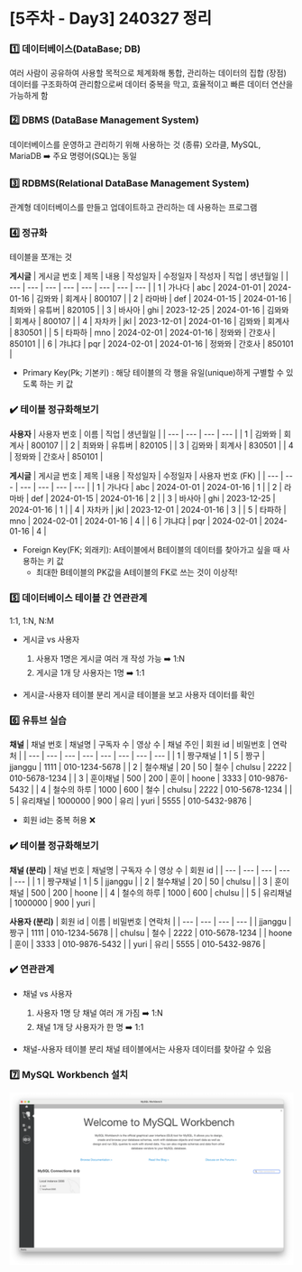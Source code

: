 # [5주차 - Day3] 240327 정리

### 1️⃣ 데이터베이스(DataBase; DB)

여러 사람이 공유하여 사용할 목적으로 체계화해 통합, 관리하는 데이터의 집합
(장점) 데이터를 구조화하여 관리함으로써 데이터 중복을 막고, 효율적이고 빠른 데이터 연산을 가능하게 함

### 2️⃣ DBMS (DataBase Management System)

데이터베이스를 운영하고 관리하기 위해 사용하는 것
(종류) 오라클, MySQL, MariaDB ➡️ 주요 명령어(SQL)는 동일

### 3️⃣ RDBMS(Relational DataBase Management System)

관계형 데이터베이스를 만들고 업데이트하고 관리하는 데 사용하는 프로그램

### 4️⃣ 정규화

테이블을 쪼개는 것

**게시글**
| 게시글 번호 | 제목 | 내용 | 작성일자 | 수정일자 | 작성자 | 직업 | 생년월일 |
| --- | --- | --- | --- | --- | --- | --- | --- |
| 1 | 가나다 | abc | 2024-01-01 | 2024-01-16 | 김뫄뫄 | 회계사 | 800107 |
| 2 | 라마바 | def | 2024-01-15 | 2024-01-16 | 최뫄뫄 | 유튜버 | 820105 |
| 3 | 바사아 | ghi | 2023-12-25 | 2024-01-16 | 김뫄뫄 | 회계사 | 800107 |
| 4 | 자차카 | jkl | 2023-12-01 | 2024-01-16 | 김뫄뫄 | 회계사 | 830501 |
| 5 | 타파하 | mno | 2024-02-01 | 2024-01-16 | 정뫄뫄 | 간호사 | 850101 |
| 6 | 갸냐댜 | pqr | 2024-02-01 | 2024-01-16 | 정뫄뫄 | 간호사 | 850101 |

- Primary Key(Pk; 기본키) : 해당 테이블의 각 행을 유일(unique)하게 구별할 수 있도록 하는 키 값

### ✔️ 테이블 정규화해보기

**사용자**
| 사용자 번호 | 이름 | 직업 | 생년월일 |
| --- | --- | --- | --- |
| 1 | 김뫄뫄 | 회계사 | 800107 |
| 2 | 최뫄뫄 | 유튜버 | 820105 |
| 3 | 김뫄뫄 | 회계사 | 830501 |
| 4 | 정뫄뫄 | 간호사 | 850101 |

**게시글**
| 게시글 번호 | 제목 | 내용 | 작성일자 | 수정일자 | 사용자 번호 (FK) |
| --- | --- | --- | --- | --- | --- |
| 1 | 가나다 | abc | 2024-01-01 | 2024-01-16 | 1 |
| 2 | 라마바 | def | 2024-01-15 | 2024-01-16 | 2 |
| 3 | 바사아 | ghi | 2023-12-25 | 2024-01-16 | 1 |
| 4 | 자차카 | jkl | 2023-12-01 | 2024-01-16 | 3 |
| 5 | 타파하 | mno | 2024-02-01 | 2024-01-16 | 4 |
| 6 | 갸냐댜 | pqr | 2024-02-01 | 2024-01-16 | 4 |

- Foreign Key(FK; 외래키): A테이블에서 B테이블의 데이터를 찾아가고 싶을 때 사용하는 키 값
  - 최대한 B테이블의 PK값을 A테이블의 FK로 쓰는 것이 이상적!

### 5️⃣ 데이터베이스 테이블 간 연관관계

1:1, 1:N, N:M

- 게시글 vs 사용자

  1. 사용자 1명은 게시글 여러 개 작성 가능 ➡️ 1:N
  2. 게시글 1개 당 사용자는 1명 ➡️ 1:1

- 게시글-사용자 테이블 분리
  게시글 테이블을 보고 사용자 데이터를 확인

### 6️⃣ 유튜브 실습

**채널**
| 채널 번호 | 채널명 | 구독자 수 | 영상 수 | 채널 주인 | 회원 id | 비밀번호 | 연락처 |
| --- | --- | --- | --- | --- | --- | --- | --- |
| 1 | 짱구채널 | 1 | 5 | 짱구 | jjanggu | 1111 | 010-1234-5678 |
| 2 | 철수채널 | 20 | 50 | 철수 | chulsu | 2222 | 010-5678-1234 |
| 3 | 훈이채널 | 500 | 200 | 훈이 | hoone | 3333 | 010-9876-5432 |
| 4 | 철수의 하루 | 1000 | 600 | 철수 | chulsu | 2222 | 010-5678-1234 |
| 5 | 유리채널 | 1000000 | 900 | 유리 | yuri | 5555 | 010-5432-9876 |

- 회원 id는 중복 허용 ❌

### ✔️ 테이블 정규화해보기

**채널 (분리)**
| 채널 번호 | 채널명 | 구독자 수 | 영상 수 | 회원 id |
| --- | --- | --- | --- | --- |
| 1 | 짱구채널 | 1 | 5 | jjanggu |
| 2 | 철수채널 | 20 | 50 | chulsu |
| 3 | 훈이채널 | 500 | 200 | hoone |
| 4 | 철수의 하루 | 1000 | 600 | chulsu |
| 5 | 유리채널 | 1000000 | 900 | yuri |

**사용자 (분리)**
| 회원 id | 이름 | 비밀번호 | 연락처 |
| --- | --- | --- | --- |
| jjanggu | 짱구 | 1111 | 010-1234-5678 |
| chulsu | 철수 | 2222 | 010-5678-1234 |
| hoone | 훈이 | 3333 | 010-9876-5432 |
| yuri | 유리 | 5555 | 010-5432-9876 |

### ✔️ 연관관계

- 채널 vs 사용자

  1. 사용자 1명 당 채널 여러 개 가짐 ➡️ 1:N
  2. 채널 1개 당 사용자가 한 명 ➡️ 1:1

- 채널-사용자 테이블 분리
  채널 테이블에서는 사용자 데이터를 찾아갈 수 있음

### 7️⃣ MySQL Workbench 설치

![mysql_workbench](../img/5주차_img/5-3-1.png)
